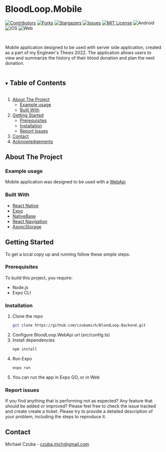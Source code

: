 # BloodLoop.Mobile
<!-- PROJECT SHIELDS -->
[![Contributors][contributors-shield]][contributors-url]
[![Forks][forks-shield]][forks-url]
[![Stargazers][stars-shield]][stars-url]
[![Issues][issues-shield]][issues-url]
[![MIT License][license-shield]][license-url]
![Android][android-shield]
![iOS][ios-shield]
![Web][web-shield]

<!-- PROJECT LOGO -->
<br />
  <p align="left">
    Mobile application designed to be used with server side application, created as a part of my Engineer's Thesis 2022. The application allows users to view and summarize the history of their blood donation and plan the next donation. 
</p>

<!-- TABLE OF CONTENTS -->
<details open="open">
  <summary><h2 style="display: inline-block">Table of Contents</h2></summary>
  <ol>
    <li>
      <a href="#about-the-project">About The Project</a>
      <ul>
        <li><a href="#example-usage">Example usage</a></li>
        <li><a href="#built-with">Built With</a></li>
      </ul>
    </li>
    <li>
      <a href="#getting-started">Getting Started</a>
      <ul>
        <li><a href="#prerequisites">Prerequisites</a></li>
        <li><a href="#installation">Installation</a></li>
        <li><a href="#report-issues">Report Issues</a></li>
      </ul>
    </li>
    <li><a href="#contact">Contact</a></li>
    <li><a href="#acknowledgements">Acknowledgements</a></li>
  </ol>
</details>

<!-- ABOUT THE PROJECT -->
## About The Project

### Example usage
Mobile application was designed to be used with a [WebApi](https://github.com/czubamich/BloodLoop.Backend)

### Built With

* [React Native](https://reactnative.dev/)
* [Expo](https://expo.dev/)
* [NativeBase](https://nativebase.io/)
* [React Navigation](https://reactnavigation.org/)
* [AsyncStorage](https://github.com/react-native-async-storage/async-storagen)

<!-- GETTING STARTED -->
## Getting Started

To get a local copy up and running follow these simple steps.

### Prerequisites
To build this project, you require:

* Node.js
* Expo CLI

### Installation
1. Clone the repo
   ```sh
   git clone https://github.com/czubamich/BloodLoop.Backend.git
   ```
2. Configure BloodLoop.WebApi url (src/config.ts)
3. Install dependencies
   ```sh
   npm install
   ```
4. Run Expo
   ```sh
   expo run
   ```
5. You can run the app in Expo GO, or in Web

### Report issues
If you find anything that is performing not as espected? Any feature that should be added or improved? Please feel free to check the issue tracked and create create a ticket. Please try to provide a detailed description of your problem, including the steps to reproduce it.

<!-- CONTACT -->
## Contact

Michael Czuba - czuba.mich@gmail.com

<!-- MARKDOWN LINKS & IMAGES -->
<!-- https://www.markdownguide.org/basic-syntax/#reference-style-links -->
[android-shield]: https://img.shields.io/badge/Android-4630EB.svg?style=for-the-badge
[ios-shield]: https://img.shields.io/badge/Ios-4630EB.svg?style=for-the-badge
[web-shield]: https://img.shields.io/badge/Web-4630EB.svg?style=for-the-badge
[contributors-shield]: https://img.shields.io/github/contributors/czubamich/BloodLoop.Mobile.svg?style=for-the-badge
[contributors-url]: https://github.com/czubamich/BloodLoop.Mobile/graphs/contributors
[forks-shield]: https://img.shields.io/github/forks/czubamich/BloodLoop.Mobile.svg?style=for-the-badge
[forks-url]: https://github.com/czubamich/BloodLoop.Mobile/network/members
[stars-shield]: https://img.shields.io/github/stars/czubamich/BloodLoop.Mobile.svg?style=for-the-badge
[stars-url]: https://github.com/czubamich/BloodLoop.Mobile/stargazers
[issues-shield]: https://img.shields.io/github/issues/czubamich/BloodLoop.Mobile.svg?style=for-the-badge
[issues-url]: https://github.com/czubamich/BloodLoop.Mobile/issues
[license-shield]: https://img.shields.io/github/license/czubamich/BloodLoop.Mobile.svg?style=for-the-badge
[license-url]: https://github.com/czubamich/BloodLoop.Mobile/blob/master/LICENSE.txt

<!-- README created using the following template -->
<!-- https://github.com/othneildrew/Best-README-Template -->

